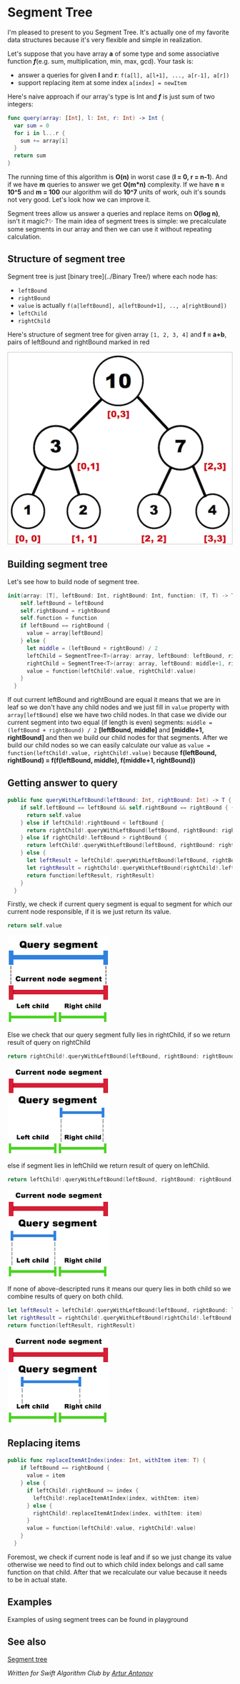 # Segment Tree

I'm pleased to present to you Segment Tree. It's actually one of my favorite data structures because it's very flexible and simple in realization.

Let's suppose that you have array **a** of some type and some associative function _**f**_(e.g. sum, multiplication, min, max, gcd).
Your task is:
 * answer a queries for given **l** and **r**: `f(a[l], a[l+1], ..., a[r-1], a[r])`
 * support replacing item at some index `a[index] = newItem`

Here's naive approach if our array's type is Int and _**f**_ is just sum of two integers:
```swift
func query(array: [Int], l: Int, r: Int) -> Int {
  var sum = 0
  for i in l...r {
    sum += array[i]
  }
  return sum
}
```
The running time of this algorithm is **O(n)** in worst case (**l = 0, r = n-1**). And if we have **m** queries to answer we get **O(m*n)** complexity.
If we have **n = 10^5** and **m = 100** our algorithm will do **10^7** units of work, ouh it's sounds not very good. Let's look how we can improve it.

Segment trees allow us answer a queries and replace items on **O(log n)**, isn't it magic?:sparkles:
The main idea of segment trees is simple: we precalculate some segments in our array and then we can use it without repeating calculation.
## Structure of segment tree

Segment tree is just [binary tree](../Binary Tree/) where each node has:
  * `leftBound`
  * `rightBound`
  * `value` is actually `f(a[leftBound], a[leftBound+1], .., a[rightBound])`
  * `leftChild`
  * `rightChild`

Here's structure of segment tree for given array `[1, 2, 3, 4]` and **f = a+b**, pairs of leftBound and rightBound marked in red

![structure](Images/Structure.png)

## Building segment tree

Let's see how to build node of segment tree.
```swift
init(array: [T], leftBound: Int, rightBound: Int, function: (T, T) -> T) {
    self.leftBound = leftBound
    self.rightBound = rightBound
    self.function = function
    if leftBound == rightBound {
      value = array[leftBound]
    } else {
      let middle = (leftBound + rightBound) / 2
      leftChild = SegmentTree<T>(array: array, leftBound: leftBound, rightBound: middle, function: function)
      rightChild = SegmentTree<T>(array: array, leftBound: middle+1, rightBound: rightBound, function: function)
      value = function(leftChild!.value, rightChild!.value)
    }
  }
```

If out current leftBound and rightBound are equal it means that we are in leaf so we don't have any child nodes and we just fill in `value` property with `array[leftBound]` else we have two child nodes. In that case we divide our current segment into two equal (if length is even) segments: `middle = (leftBound + rightBound) / 2` **[leftBound, middle]** and **[middle+1, rightBound]** and then we build our child nodes for that segments. After we build our child nodes so we can easily calculate our value as `value = function(leftChild!.value, rightChild!.value)` because **f(leftBound, rightBound) = f(f(leftBound, middle), f(middle+1, rightBound))**

## Getting answer to query

```swift
public func queryWithLeftBound(leftBound: Int, rightBound: Int) -> T {
    if self.leftBound == leftBound && self.rightBound == rightBound { {
      return self.value
    } else if leftChild!.rightBound < leftBound {
      return rightChild!.queryWithLeftBound(leftBound, rightBound: rightBound)
    } else if rightChild!.leftBound > rightBound {
      return leftChild!.queryWithLeftBound(leftBound, rightBound: rightBound)
    } else {
      let leftResult = leftChild!.queryWithLeftBound(leftBound, rightBound: leftChild!.rightBound)
      let rightResult = rightChild!.queryWithLeftBound(rightChild!.leftBound, rightBound: rightBound)
      return function(leftResult, rightResult)
    }
  }
```
Firstly, we check if current query segment is equal to segment for which our current node responsible, if it is we just return its value.
```swift
return self.value
```

![equalSegments](Images/EqualSegments.png)

Else we check that our query segment fully lies in rightChild, if so we return result of query on rightChild
```swift
return rightChild!.queryWithLeftBound(leftBound, rightBound: rightBound)
```

![rightSegment](Images/RightSegment.png)

else if segment lies in leftChild we return result of query on leftChild.
 ```swift
 return leftChild!.queryWithLeftBound(leftBound, rightBound: rightBound)
 ```

![leftSegment](Images/LeftSegment.png)

If none of above-descripted runs it means our query lies in both child so we combine results of query on both child.

```swift
let leftResult = leftChild!.queryWithLeftBound(leftBound, rightBound: leftChild!.rightBound)
let rightResult = rightChild!.queryWithLeftBound(rightChild!.leftBound, rightBound: rightBound)
return function(leftResult, rightResult)
```

![mixedSegment](Images/MixedSegment.png)

## Replacing items

```swift
public func replaceItemAtIndex(index: Int, withItem item: T) {
    if leftBound == rightBound {
      value = item
    } else {
      if leftChild!.rightBound >= index {
        leftChild!.replaceItemAtIndex(index, withItem: item)
      } else {
        rightChild!.replaceItemAtIndex(index, withItem: item)
      }
      value = function(leftChild!.value, rightChild!.value)
    }
  }
```
Foremost, we check if current node is leaf and if so we just change its value otherwise we need to find out to which child index belongs and call same function on that child. After that we recalculate our value because it needs to be in actual state.

## Examples

Examples of using segment trees can be found in playground

## See also

[Segment tree](http://wcipeg.com/wiki/Segment_tree)

*Written for Swift Algorithm Club by [Artur Antonov](https://github.com/goingreen)*
